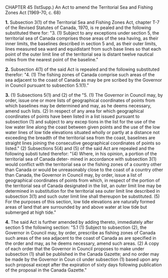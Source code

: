 CHAPTER 45 (IstSupp.)
An Act to amend the Territorial Sea and
Fishing Zones Act
[1969-70, c. 68}

**1.** Subsection 3(1) of the Territorial Sea
and Fishing Zones Act, chapter T-7 of the
Revised Statutes of Canada, 1970, is re
pealed and the following substituted there
for:
"3. (1) Subject to any exceptions
under section 5, the territorial sea of
Canada comprises those areas of the
sea having, as their inner limits, the
baselines described in section 5 and, as
their outer limits, lines measured sea
ward and equidistant from such base
lines so that each point of the outer
limit line of the territorial sea is distant
twelve nautical miles from the nearest
point of the baseline."

**2.** Subsection 4(1) of the said Act is
repealed and the following substituted
therefor:
"4. (1) The fishing zones of Canada
comprise such areas of the sea adjacent
to the coast of Canada as may be pre
scribed by the Governor in Council
pursuant to subsection 5.1(1)."

**3.** (1) Subsections 5(1) and (2) of the
"5. (1) The Governor in Council may,
by order, issue one or more lists of
geographical coordinates of points from
which baselines may be determined and
may, as he deems necessary, amend such
lists.
(2) In respect of any area for which
geographical coordinates of points have
been listed in a list issued pursuant to
subsection (1) and subject to any excep
tions in the list for the use of the low
water line along the coast between given
points and the use of the low water lines
of low tide elevations situated wholly or
partly at a distance not exceeding the
breadth of the territorial sea from the
coast, baselines are straight lines joining
the consecutive geographical coordinates
of points so listed."
(2) Subsections 5(4) and (5) of the said
Act are repealed and the following substi
tuted therefor:
"(4) Where, in his opinion, a portion
of the territorial sea of Canada deter-
mined in accordance with subsection 3(1)
would conflict with the territorial sea or
the fishing zones of a country other than
Canada or would be unreasonably close
to the coast of a country other than
Canada, the Governor in Council may,
by order, issue a list of geographical
coordinates of points from which, in
respect of the portion of the territorial
sea of Canada designated in the list, an
outer limit line may be determined in
substitution for the territorial sea outer
limit line described in subsection 3(1)
and such outer limit line shall thereupon
be substituted.
(5) For the purposes of this section,
low tide elevations are naturally formed
areas of land that are surrounded by and
above water at low tide but submerged
at high tide."

**4.** The said Act is further amended by
adding thereto, immediately after section 5
the following section:
"5.1 (1) Subject to subsection (2), the
Governor in Council may, by order,
prescribe as fishing zones of Canada such
areas of the sea adjacent to the coast
of Canada as are specified in the order
and may, as he deems necessary, amend
such areas.
(2) A copy of each order that the
Governor in Council proposes to make
under subsection (1) shall be published
in the Canada Gazette; and no order
may be made by the Governor in Coun
cil under subsection (1) based upon any
such proposal except after the expiration
of sixty days following publication of
the proposal in the Canada Gazette."
